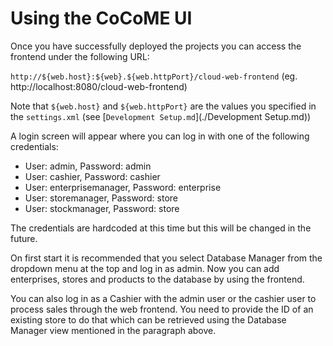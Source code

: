 # Using the CoCoME UI

Once you have successfully deployed the projects you can access the 
frontend under the following URL:

`http://${web.host}:${web}.${web.httpPort}/cloud-web-frontend`
  (eg.  http://localhost:8080/cloud-web-frontend)

Note that `${web.host}` and `${web.httpPort}` are the values you
specified in the `settings.xml` (see [`Development Setup.md`](./Development Setup.md))

A login screen will appear where you can log in with one of 
the following credentials:

- User: admin, Password: admin
- User: cashier, Password: cashier
- User: enterprisemanager, Password: enterprise
- User: storemanager, Password: store
- User: stockmanager, Password: store

The credentials are hardcoded at this time but this will be 
changed in the future.

On first start it is recommended that you select Database Manager 
from the dropdown menu at the top and log in as admin. Now you 
can add enterprises, stores and products to the database by using 
the frontend.

You can also log in as a Cashier with the admin user or the 
cashier user to process sales through the web frontend. 
You need to provide the ID of an existing store to do that
which can be retrieved using the Database Manager view mentioned 
in the paragraph above.

